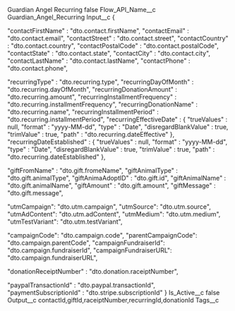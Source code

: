 <?xml version="1.0" encoding="UTF-8"?>
<CustomMetadata xmlns="http://soap.sforce.com/2006/04/metadata" xmlns:xsi="http://www.w3.org/2001/XMLSchema-instance" xmlns:xsd="http://www.w3.org/2001/XMLSchema">
    <label>Guardian Angel Recurring</label>
    <protected>false</protected>
    <values>
        <field>Flow_API_Name__c</field>
        <value xsi:type="xsd:string">Guardian_Angel_Recurring</value>
    </values>
    <values>
        <field>Input__c</field>
        <value xsi:type="xsd:string">{
  
  &quot;contactFirstName&quot; : &quot;dto.contact.firstName&quot;,
  &quot;contactEmail&quot; : &quot;dto.contact.email&quot;,
  &quot;contactStreet&quot; : &quot;dto.contact.street&quot;,
  &quot;contactCountry&quot; : &quot;dto.contact.country&quot;,
  &quot;contactPostalCode&quot; : &quot;dto.contact.postalCode&quot;,	
  &quot;contactState&quot; : &quot;dto.contact.state&quot;,
  &quot;contactCity&quot; : &quot;dto.contact.city&quot;,
  &quot;contactLastName&quot; : &quot;dto.contact.lastName&quot;,
  &quot;contactPhone&quot; : &quot;dto.contact.phone&quot;,
  
 
  &quot;recurringType&quot; : &quot;dto.recurring.type&quot;,
  &quot;recurringDayOfMonth&quot; : &quot;dto.recurring.dayOfMonth&quot;,
  &quot;recurringDonationAmount&quot; : &quot;dto.recurring.amount&quot;,
  &quot;recurringInstallmentFrequency&quot; : &quot;dto.recurring.installmentFrequency&quot;,
  &quot;recurringDonationName&quot; : &quot;dto.recurring.name&quot;,
  &quot;recurringInstallmentPeriod&quot; : &quot;dto.recurring.installmentPeriod&quot;,
  &quot;recurringEffectiveDate&quot; : {
    &quot;trueValues&quot; : null,
    &quot;format&quot; : &quot;yyyy-MM-dd&quot;,
    &quot;type&quot; : &quot;Date&quot;,
    &quot;disregardBlankValue&quot; : true,
    &quot;trimValue&quot; : true,
    &quot;path&quot; : &quot;dto.recurring.dateEffective&quot;
  },
  &quot;recurringDateEstablished&quot; : {
    &quot;trueValues&quot; : null,
    &quot;format&quot; : &quot;yyyy-MM-dd&quot;,
    &quot;type&quot; : &quot;Date&quot;,
    &quot;disregardBlankValue&quot; : true,
    &quot;trimValue&quot; : true,
    &quot;path&quot; : &quot;dto.recurring.dateEstablished&quot;
  },
  
  
  &quot;giftFromName&quot; : &quot;dto.gift.fromeName&quot;,
  &quot;giftAnimalType&quot; : &quot;dto.gift.animalType&quot;,
  &quot;giftAnimaAdoptID&quot; : &quot;dto.gift.id&quot;,
  &quot;giftAnimalName&quot; : &quot;dto.gift.animalName&quot;,
  &quot;giftAmount&quot; : &quot;dto.gift.amount&quot;,
  &quot;giftMessage&quot; : &quot;dto.gift.message&quot;,


  &quot;utmCampaign&quot;: &quot;dto.utm.campaign&quot;,
  &quot;utmSource&quot;: &quot;dto.utm.source&quot;,
&quot;utmAdContent&quot;: &quot;dto.utm.adContent&quot;,
&quot;utmMedium&quot;: &quot;dto.utm.medium&quot;,
&quot;utmTestVariant&quot;: &quot;dto.utm.testVariant&quot;,

&quot;campaignCode&quot;: &quot;dto.campaign.code&quot;,
&quot;parentCampaignCode&quot;: &quot;dto.campaign.parentCode&quot;,
&quot;campaignFundraiserId&quot;: &quot;dto.campaign.fundraiserId&quot;,
&quot;campaignFundraiserURL&quot;: &quot;dto.campaign.fundraiserURL&quot;,


  &quot;donationReceiptNumber&quot; : &quot;dto.donation.raceiptNumber&quot;,
  


  &quot;paypalTransactionId&quot; : &quot;dto.paypal.transactionId&quot;,
  &quot;paymentSubscriptionId&quot; : &quot;dto.stripe.subscriptionId&quot;
}</value>
    </values>
    <values>
        <field>Is_Active__c</field>
        <value xsi:type="xsd:boolean">false</value>
    </values>
    <values>
        <field>Output__c</field>
        <value xsi:type="xsd:string">contactId,giftId,raceiptNumber,recurringId,donationId</value>
    </values>
    <values>
        <field>Tags__c</field>
        <value xsi:nil="true"/>
    </values>
</CustomMetadata>
